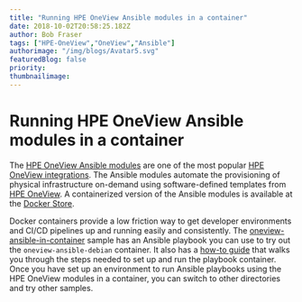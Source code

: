 ```yaml
---
title: "Running HPE OneView Ansible modules in a container"
date: 2018-10-02T20:58:25.182Z
author: Bob Fraser 
tags: ["HPE-OneView","OneView","Ansible"]
authorimage: "/img/blogs/Avatar5.svg"
featuredBlog: false
priority:
thumbnailimage:
---
```

# Running HPE OneView Ansible modules in a container

The [HPE OneView Ansible modules](https://github.com/HewlettPackard/oneview-ansible) are one of the most popular [HPE OneView integrations](https://hpe.com/developers/oneview).
The Ansible modules automate the provisioning of physical infrastructure on-demand using software-defined templates from [HPE OneView](https://hpe.com/info/oneview). A containerized version of the Ansible modules is available at the [Docker Store](https://store.docker.com/community/images/hewlettpackardenterprise/oneview-ansible-debian).

Docker containers provide a low friction way to get developer environments and CI/CD pipelines up and running easily and consistently. The [oneview-ansible-in-container](https://github.com/HewlettPackard/oneview-ansible-samples/tree/master/oneview-ansible-in-container
) sample has an Ansible playbook you can use to try out the `oneview-ansible-debian` container. It also has a [how-to guide](https://github.com/HewlettPackard/oneview-ansible-samples/blob/master/oneview-ansible-in-container/oneview-ansible-in-container.md) that walks you through the steps needed to set up and run the playbook container.  Once you have set up an environment to run Ansible playbooks using the HPE OneView modules in a container, you can switch to other directories and try other samples.